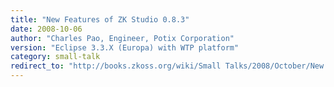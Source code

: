 ```yaml
---
title: "New Features of ZK Studio 0.8.3"
date: 2008-10-06
author: "Charles Pao, Engineer, Potix Corporation"
version: "Eclipse 3.3.X (Europa) with WTP platform"
category: small-talk
redirect_to: "http://books.zkoss.org/wiki/Small Talks/2008/October/New Features of ZK Studio 0.8.3"
---
```

